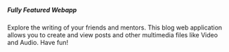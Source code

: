 <h5> Fully Featured Webapp </h5>
<p>
Explore the writing of your friends and mentors. This blog web application allows you to create and view posts and other multimedia files like Video and Audio. Have fun!
</p>